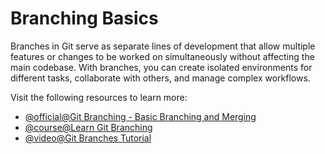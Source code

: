 # Branching Basics

Branches in Git serve as separate lines of development that allow multiple features or changes to be worked on simultaneously without affecting the main codebase. With branches, you can create isolated environments for different tasks, collaborate with others, and manage complex workflows.

Visit the following resources to learn more:

- [@official@Git Branching - Basic Branching and Merging](https://git-scm.com/book/en/v2/Git-Branching-Basic-Branching-and-Merging)
- [@course@Learn Git Branching](https://learngitbranching.js.org/)
- [@video@Git Branches Tutorial](https://www.youtube.com/watch?v=e2IbNHi4uCI)
